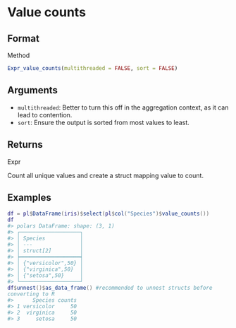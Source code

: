# Value counts

## Format

Method

```r
Expr_value_counts(multithreaded = FALSE, sort = FALSE)
```

## Arguments

- `multithreaded`: Better to turn this off in the aggregation context, as it can lead to contention.
- `sort`: Ensure the output is sorted from most values to least.

## Returns

Expr

Count all unique values and create a struct mapping value to count.

## Examples

<pre class='r-example'><code><span class='r-in'><span><span class='va'>df</span> <span class='op'>=</span> <span class='va'>pl</span><span class='op'>$</span><span class='fu'>DataFrame</span><span class='op'>(</span><span class='va'>iris</span><span class='op'>)</span><span class='op'>$</span><span class='fu'>select</span><span class='op'>(</span><span class='va'>pl</span><span class='op'>$</span><span class='fu'>col</span><span class='op'>(</span><span class='st'>"Species"</span><span class='op'>)</span><span class='op'>$</span><span class='fu'>value_counts</span><span class='op'>(</span><span class='op'>)</span><span class='op'>)</span></span></span>
<span class='r-in'><span><span class='va'>df</span></span></span>
<span class='r-out co'><span class='r-pr'>#&gt;</span> polars DataFrame: shape: (3, 1)</span>
<span class='r-out co'><span class='r-pr'>#&gt;</span> ┌───────────────────┐</span>
<span class='r-out co'><span class='r-pr'>#&gt;</span> │ Species           │</span>
<span class='r-out co'><span class='r-pr'>#&gt;</span> │ ---               │</span>
<span class='r-out co'><span class='r-pr'>#&gt;</span> │ struct[2]         │</span>
<span class='r-out co'><span class='r-pr'>#&gt;</span> ╞═══════════════════╡</span>
<span class='r-out co'><span class='r-pr'>#&gt;</span> │ {"versicolor",50} │</span>
<span class='r-out co'><span class='r-pr'>#&gt;</span> │ {"virginica",50}  │</span>
<span class='r-out co'><span class='r-pr'>#&gt;</span> │ {"setosa",50}     │</span>
<span class='r-out co'><span class='r-pr'>#&gt;</span> └───────────────────┘</span>
<span class='r-in'><span><span class='va'>df</span><span class='op'>$</span><span class='fu'>unnest</span><span class='op'>(</span><span class='op'>)</span><span class='op'>$</span><span class='fu'>as_data_frame</span><span class='op'>(</span><span class='op'>)</span> <span class='co'>#recommended to unnest structs before converting to R</span></span></span>
<span class='r-out co'><span class='r-pr'>#&gt;</span>      Species counts</span>
<span class='r-out co'><span class='r-pr'>#&gt;</span> 1 versicolor     50</span>
<span class='r-out co'><span class='r-pr'>#&gt;</span> 2  virginica     50</span>
<span class='r-out co'><span class='r-pr'>#&gt;</span> 3     setosa     50</span>
 </code></pre>